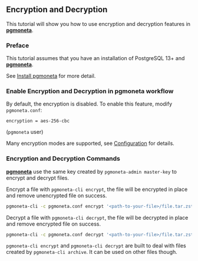 ## Encryption and Decryption

This tutorial will show you how to use encryption and decryption features in [**pgmoneta**](https://github.com/pgmoneta/pgmoneta).

### Preface

This tutorial assumes that you have an installation of PostgreSQL 13+ and [**pgmoneta**](https://github.com/pgmoneta/pgmoneta).

See [Install pgmoneta](https://github.com/pgmoneta/pgmoneta/blob/main/doc/tutorial/01_install.md)
for more detail.

### Enable Encryption and Decryption in pgmoneta workflow

By default, the encryption is disabled. To enable this feature, modify `pgmoneta.conf`:

```
encryption = aes-256-cbc
```
(`pgmoneta` user)

Many encryption modes are supported, see [Configuration](../configuration.md) for details.

### Encryption and Decryption Commands

[**pgmoneta**](https://github.com/pgmoneta/pgmoneta) use the same key created by `pgmoneta-admin master-key` to encrypt and decrypt files.

Encrypt a file with `pgmoneta-cli encrypt`, the file will be encrypted in place and remove unencrypted file on success.
```sh
pgmoneta-cli -c pgmoneta.conf encrypt '<path-to-your-file>/file.tar.zstd'
```

Decrypt a file with `pgmoneta-cli decrypt`, the file will be decrypted in place and remove encrypted file on success.
```sh
pgmoneta-cli -c pgmoneta.conf decrypt '<path-to-your-file>/file.tar.zstd.aes'
```

`pgmoneta-cli encrypt` and `pgmoneta-cli decrypt` are built to deal with files created by `pgmoneta-cli archive`. It can be used on other files though.

